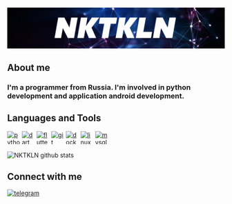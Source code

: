 ![Header](https://github.com/NKTKLN/NKTKLN/blob/main/attachments/background.jpg)

## About me
### I'm a programmer from Russia. I'm involved in python development and application android development.

## Languages and Tools
<style>
   .scale {
    display: inline-block;
    overflow: hidden;
   }
   .scale img {
    transition: 1s;
    display: block;
   }
   .scale img:hover {
    transform: scale(1.08);
   }
</style>
<p><div class="scale"><a href="https://www.python.org/"><img src="https://devicons.github.io/devicon/devicon.git/icons/python/python-original.svg" alt="python" width="30" height="30"/></div></a>
<div class="scale"><a href="https://dart.dev/"><img src="https://www.vectorlogo.zone/logos/dartlang/dartlang-icon.svg" alt="dart" width="30" height="30"/></div></a>
<div class="scale"><a href="https://flutter.dev/"><img src="https://www.vectorlogo.zone/logos/flutterio/flutterio-icon.svg" alt="flutter" width="30" height="30"/></div></a>
<div class="scale"><a href="https://git-scm.com/"><img src="https://www.vectorlogo.zone/logos/git-scm/git-scm-icon.svg" alt="git" width="30" height="30"/></div></a>
<div class="scale"><a href="https://www.docker.com/"><img src="https://devicons.github.io/devicon/devicon.git/icons/docker/docker-original-wordmark.svg" alt="docker" width="30" height="30"/></div></a>
<div class="scale"><a href="https://www.linux.org/"><img src="https://devicons.github.io/devicon/devicon.git/icons/linux/linux-original.svg" alt="linux" width="30" height="30"/></div></a>
<div class="scale"><a href="https://www.mysql.com/"><img src="https://devicons.github.io/devicon/devicon.git/icons/mysql/mysql-original-wordmark.svg" alt="mysql" width="30" height="30"/></a></div></p>

![NKTKLN github stats](https://github-readme-stats.vercel.app/api?username=NKTKLN&count_private=true&show_icons=true)

## Connect with me
<a href="https://t.me/NKTKLN"><img src="https://img.icons8.com/fluent/144/000000/telegram-app.png" alt="telegram" width="44" height="44"/></a>
